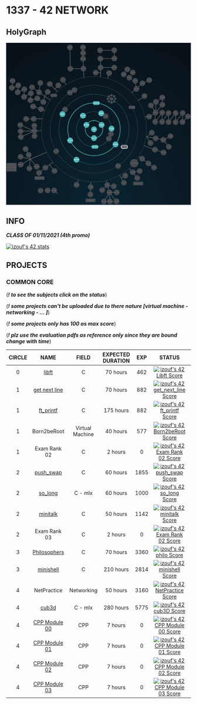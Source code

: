 # 1337 - 42 NETWORK

## HolyGraph
![](./HollyGraph.png)
## INFO
***CLASS OF 01/11/2021 (4th promo)***

[![izouf's 42 stats](https://badge42.vercel.app/api/v2/cl2hpsl0o001109lbcaoj72v9/stats?cursusId=21&coalitionId=73)](https://github.com/izouf)

## PROJECTS

### COMMON CORE
(***! to see the subjects click on the status***)

(***! some projects can't be uploaded due to there nature [virtual machine - networking - ... ]***)

(***! some projects only has 100 as max score***)

(***! plz use the evaluation pdfs as reference only since they are bound change with time***)

| CIRCLE  | NAME | FIELD | EXPECTED DURATION | EXP | STATUS | LVL |
| :-: | :-: | :-: | :-: | :-: | :-: | :-: |
| 0 | [libft](./C/libft) | C | 70 hours | 462 | [![izouf's 42 Libft Score](https://badge42.vercel.app/api/v2/cl2hpsl0o001109lbcaoj72v9/project/2395586)](./C/subjects/libft.pdf) | 1.06 |
| 1 | [get next line](./C/get_next_line) | C | 70 hours | 882 | [![izouf's 42 get_next_line Score](https://badge42.vercel.app/api/v2/cl2hpsl0o001109lbcaoj72v9/project/2406425)](./C/subjects/get_next_line.pdf) | 1.57 |
| 1 | [ft_printf](./C/ft_printf) | C | 175 hours | 882 | [![izouf's 42 ft_printf Score](https://badge42.vercel.app/api/v2/cl2hpsl0o001109lbcaoj72v9/project/2412185)](./C/subjects/ft_printf.pdf) | 2.05 |
| 1 | Born2beRoot | Virtual Machine | 40 hours | 577 | [![izouf's 42 Born2beRoot Score](https://badge42.vercel.app/api/v2/cl2hpsl0o001109lbcaoj72v9/project/2427091)](./C/subjects/born2beroot.pdf) | 2.28 |
| 1 | Exam Rank 02 | C | 2 hours | 0 | [![izouf's 42 Exam Rank 02 Score](https://badge42.vercel.app/api/v2/cl2hpsl0o001109lbcaoj72v9/project/2444468)]() | 2.28 |
| 2 | [push_swap](./C/push_swap) | C | 60 hours | 1855 | [![izouf's 42 push_swap Score](https://badge42.vercel.app/api/v2/cl2hpsl0o001109lbcaoj72v9/project/2446961)](./C/subjects/push_swap.pdf) | 3.02 |
| 2 | [so_long](./C/so_long) | C - mlx | 60 hours | 1000 | [![izouf's 42 so_long Score](https://badge42.vercel.app/api/v2/cl2hpsl0o001109lbcaoj72v9/project/2448566)](./C/subjects/so_long.pdf) | 3.24 |
| 2 | [minitalk](./C/minitalk) | C | 50 hours | 1142 | [![izouf's 42 minitalk Score](https://badge42.vercel.app/api/v2/cl2hpsl0o001109lbcaoj72v9/project/2458818)](./C/subjects/minitalk.pdf) | 3.49 |
| 2 | Exam Rank 03 | C | 2 hours | 0 | [![izouf's 42 Exam Rank 02 Score](https://badge42.vercel.app/api/v2/cl2hpsl0o001109lbcaoj72v9/project/2524755)]() | 3.49 |
| 3 | [Philosophers](./C/philosophers) | C | 70 hours | 3360 | [![izouf's 42 philo Score](https://badge42.vercel.app/api/v2/cl2hpsl0o001109lbcaoj72v9/project/2473179)](./C/subjects/philosophers.pdf) | 4.08 |
| 3 | [minishell](./C/minishell) | C | 210 hours | 2814 | [![izouf's 42 minishell Score](https://badge42.vercel.app/api/v2/cl2hpsl0o001109lbcaoj72v9/project/2527028)](./C/subjects/minishell.pdf) | 4.29 |
| 4 | NetPractice | Networking | 50 hours | 3160 | [![izouf's 42 NetPractice Score](https://badge42.vercel.app/api/v2/cl2hpsl0o001109lbcaoj72v9/project/2539505)](./C/subjects/netpractice.pdf) | 4.47 |
| 4 | [cub3d](./C/cub3d) | C - mlx | 280 hours | 5775 | [![izouf's 42 cub3D Score](https://badge42.vercel.app/api/v2/cl2hpsl0o001109lbcaoj72v9/project/2543397)](./C/subjects/cub3D.pdf) | 4.91 |
| 4 | [CPP Module 00](./cpp/Module00) | CPP | 7 hours | 0 | [![izouf's 42 CPP Module 00 Score](https://badge42.vercel.app/api/v2/cl2hpsl0o001109lbcaoj72v9/project/2575309)](./cpp/subjects/Module00.pdf) | 4.91 |
| 4 | [ CPP Module 01](./cpp/Module01) | CPP | 7 hours | 0 | [![izouf's 42 CPP Module 01 Score](https://badge42.vercel.app/api/v2/cl2hpsl0o001109lbcaoj72v9/project/2586897)](./cpp/subjects/Module01.pdf) | 4.91 |
| 4 | [CPP Module 02](./cpp/Module02) | CPP | 7 hours | 0 | [![izouf's 42 CPP Module 02 Score](https://badge42.vercel.app/api/v2/cl2hpsl0o001109lbcaoj72v9/project/2592075)](./cpp/subjects/Module02.pdf) | 4.91 |
| 4 | [CPP Module 03](./cpp/Module03) | CPP | 7 hours | 0 | [![izouf's 42 CPP Module 03 Score](https://badge42.vercel.app/api/v2/cl2hpsl0o001109lbcaoj72v9/project/2596361)](./cpp/subjects/Module03.pdf) | 4.91 |